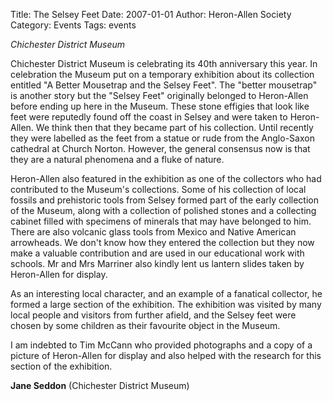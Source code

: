 Title: The Selsey Feet
Date: 2007-01-01
Author: Heron-Allen Society
Category: Events
Tags: events

*Chichester District Museum*

Chichester District Museum is celebrating its 40th anniversary this year. In celebration the Museum put on a temporary exhibition about its collection entitled "A Better Mousetrap and the Selsey Feet". The "better mousetrap" is another story but the "Selsey Feet" originally belonged to Heron-Allen before ending up here in the Museum. These stone effigies that look like feet were reputedly found off the coast in Selsey and were taken to Heron-Allen. We think then that they became part of his collection. Until recently they were labelled as the feet from a statue or rude from the Anglo-Saxon cathedral at Church Norton. However, the general consensus now is that they are a natural phenomena and a fluke of nature.

Heron-Allen also featured in the exhibition as one of the collectors who had contributed to the Museum's collections. Some of his collection of local fossils and prehistoric tools from Selsey formed part of the early collection of the Museum, along with a collection of polished stones and a collecting cabinet filled with specimens of minerals that may have belonged to him. There are also volcanic glass tools from Mexico and Native American arrowheads. We don't know how they entered the collection but they now make a valuable contribution and are used in our educational work with schools. Mr and Mrs Marriner also kindly lent us lantern slides taken by Heron-Allen for display.

As an interesting local character, and an example of a fanatical collector, he formed a large section of the exhibition. The exhibition was visited by many local people and visitors from further afield, and the Selsey feet were chosen by some children as their favourite object in the Museum.

I am indebted to Tim McCann who provided photographs and a copy of a picture of Heron-Allen for display and also helped with the research for this section of the exhibition.

**Jane Seddon** (Chichester District Museum)

